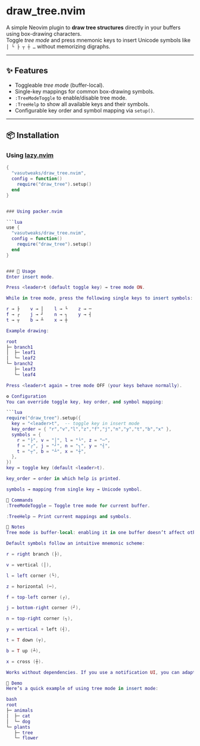 # draw_tree.nvim

A simple Neovim plugin to **draw tree structures** directly in your buffers using box-drawing characters.  
Toggle *tree mode* and press mnemonic keys to insert Unicode symbols like `│ └ ├ ┬ ┼ …` without memorizing digraphs.

---

## ✨ Features

- Toggleable *tree mode* (buffer-local).
- Single-key mappings for common box-drawing symbols.
- `:TreeModeToggle` to enable/disable tree mode.
- `:TreeHelp` to show all available keys and their symbols.
- Configurable key order and symbol mapping via `setup()`.

---

## 📦 Installation

### Using [lazy.nvim](https://github.com/folke/lazy.nvim)

```lua
{
  "vasutweaks/draw_tree.nvim",
  config = function()
    require("draw_tree").setup()
  end
}


### Using packer.nvim

```lua
use {
  "vasutweaks/draw_tree.nvim",
  config = function()
    require("draw_tree").setup()
  end
}


### 🚀 Usage
Enter insert mode.

Press <leader>t (default toggle key) → tree mode ON.

While in tree mode, press the following single keys to insert symbols:

r → ├    v → │    l → └    z → ─
f → ┌    j → ┘    n → ┐    y → ┤
t → ┬    b → ┴    x → ┼

Example drawing:

root
├─ branch1
│  ├─ leaf1
│  └─ leaf2
└─ branch2
   ├─ leaf3
   └─ leaf4

Press <leader>t again → tree mode OFF (your keys behave normally).

⚙️ Configuration
You can override toggle key, key order, and symbol mapping:

```lua
require("draw_tree").setup({
  key = "<leader>t",  -- toggle key in insert mode
  key_order = { "r","v","l","z","f","j","n","y","t","b","x" },
  symbols = {
    r = "├", v = "│", l = "└", z = "─",
    f = "┌", j = "┘", n = "┐", y = "┤",
    t = "┬", b = "┴", x = "┼",
  },
})
key → toggle key (default <leader>t).

key_order → order in which help is printed.

symbols → mapping from single key → Unicode symbol.

📖 Commands
:TreeModeToggle — Toggle tree mode for current buffer.

:TreeHelp — Print current mappings and symbols.

🔧 Notes
Tree mode is buffer-local: enabling it in one buffer doesn’t affect others.

Default symbols follow an intuitive mnemonic scheme:

r = right branch (├),

v = vertical (│),

l = left corner (└),

z = horizontal (─),

f = top-left corner (┌),

j = bottom-right corner (┘),

n = top-right corner (┐),

y = vertical + left (┤),

t = T down (┬),

b = T up (┴),

x = cross (┼).

Works without dependencies. If you use a notification UI, you can adapt the echo function.

📸 Demo
Here’s a quick example of using tree mode in insert mode:

bash
root
├─ animals
│  ├─ cat
│  └─ dog
└─ plants
   ├─ tree
   └─ flower

